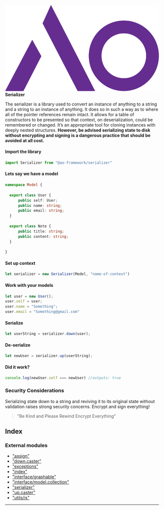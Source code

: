 
![](./assets/ao.logo.svg)  
**Serializer**

The serializer is a library used to convert an instance of anything to a string and a string to an instance of anything. It does so in such a way as to where all of the pointer references remain intact. It allows for a table of constructors to be presented so that context, on deserialization, could be remembered or changed. It’s an appropriate tool for cloning instances with deeply nested structures. **However, be advised serializing state to disk without encrypting and signing is a dangerous practice that should be avoided at all cost.**

#### Import the library

```ts
import Serializer from "@ao-framework/serializer"
```

#### Lets say we have a model

```ts
namespace Model {

  export class User {
      public self: User;
      public name: string;
      public email: string;
  }

  export class Note {
      public title: string;
      public content: string;
  }

}
```

#### Set up context

```ts
let serializer = new Serializer(Model, "name-of-context")
```

#### Work with your models

```ts
let user = new User();
user.self = user;
user.name = "Something";
user.email = "Something@gmail.com"
```

#### Serialize

```ts
let userString = serializer.down(user);
```

#### De-serialize

```ts
let newUser = serializer.up(userString);
```

#### Did it work?

```ts
console.log(newUser.self === newUser) //outputs: true
```

### Security Considerations

Serializing state down to a string and reviving it to its original state without validation raises strong security concerns. Encrypt and sign everything!

> "Be Kind and Please Rewind Encrypt Everything"

## Index

### External modules

* ["assign"](modules/_assign_.md)
* ["down.caster"](modules/_down_caster_.md)
* ["exceptions"](modules/_exceptions_.md)
* ["index"](modules/_index_.md)
* ["interface/graphable"](modules/_interface_graphable_.md)
* ["interface/model.collection"](modules/_interface_model_collection_.md)
* ["serializer"](modules/_serializer_.md)
* ["up.caster"](modules/_up_caster_.md)
* ["utils/is"](modules/_utils_is_.md)

---

